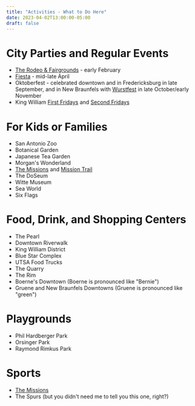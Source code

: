 ```yaml
---
title: "Activities - What to Do Here"
date: 2023-04-02T13:00:00-05:00
draft: false
---
```


# City Parties and Regular Events

* [The Rodeo & Fairgrounds](https://www.sarodeo.com/) - early February
* [Fiesta](https://fiestasanantonio.org/) - mid-late April
* Oktoberfest - celebrated downtown and in Fredericksburg in late September, and in New Braunfels with [Wurstfest](https://wurstfest.com/) in late October/early November
* King William [First Fridays](https://southtownsatx.com/first-friday/) and [Second Fridays](https://southtownsatx.com/second-saturday/)

# For Kids or Families

* San Antonio Zoo
* Botanical Garden
* Japanese Tea Garden
* Morgan's Wonderland
* [The Missions](https://www.nps.gov/saan/index.htm) and [Mission Trail](https://www.sanantonio.gov/Mission-Trails/Mission-Trails-Historic-Sites/Missions)
* The DoSeum
* Witte Museum
* Sea World
* Six Flags

# Food, Drink, and Shopping Centers

* The Pearl
* Downtown Riverwalk
* King William District
* Blue Star Complex
* UTSA Food Trucks
* The Quarry
* The Rim
* Boerne's Downtown (Boerne is pronounced like "Bernie")
* Gruene and New Braunfels Downtowns (Gruene is pronounced like "green")

# Playgrounds

* Phil Hardberger Park
* Orsinger Park
* Raymond Rimkus Park

# Sports

* [The Missions](https://www.milb.com/san-antonio)
* The Spurs (but you didn't need me to tell you this one, right?)